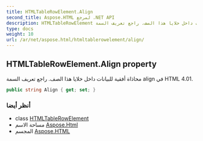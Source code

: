 ```yaml
---
title: HTMLTableRowElement.Align
second_title: Aspose.HTML لمرجع .NET API
description: HTMLTableRowElement ملكية. محاذاة أفقية للبيانات داخل خلايا هذا الصف. راجع تعريف السمة align في HTML 4.01.
type: docs
weight: 10
url: /ar/net/aspose.html/htmltablerowelement/align/
---
```

## HTMLTableRowElement.Align property

محاذاة أفقية للبيانات داخل خلايا هذا الصف. راجع تعريف السمة align في HTML 4.01.

```csharp
public string Align { get; set; }
```

### أنظر أيضا

* class [HTMLTableRowElement](../)
* مساحة الاسم [Aspose.Html](../../htmltablerowelement/)
* المجسم [Aspose.HTML](../../../)


